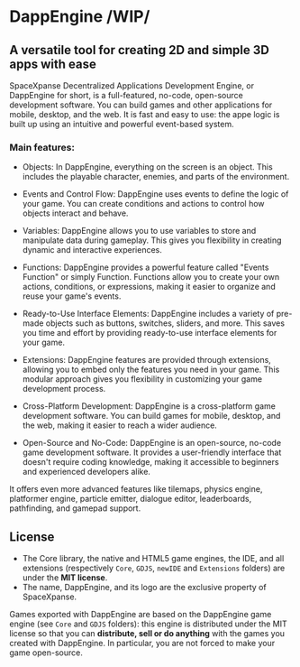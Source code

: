 # DappEngine /WIP/ 
## A versatile tool for creating 2D and simple 3D apps with ease

<!-- ![DappEngine logo](https://raw.githubusercontent.com/4ian/DappEngine/master/newIDE/DappEngine%20banner.png "DappEngine logo") -->

SpaceXpanse Decentralized Applications Development Engine, or DappEngine for short, is a full-featured, no-code, open-source development software. You can build games and other applications for mobile, desktop, and the web. It is fast and easy to use: the appe logic is built up using an intuitive and powerful event-based system.

### Main features:

- Objects: In DappEngine, everything on the screen is an object. This includes the playable character, enemies, and parts of the environment.

- Events and Control Flow: DappEngine uses events to define the logic of your game. You can create conditions and actions to control how objects interact and behave.

- Variables: DappEngine allows you to use variables to store and manipulate data during gameplay. This gives you flexibility in creating dynamic and interactive experiences.

- Functions: DappEngine provides a powerful feature called "Events Function" or simply Function. Functions allow you to create your own actions, conditions, or expressions, making it easier to organize and reuse your game's events.

- Ready-to-Use Interface Elements: DappEngine includes a variety of pre-made objects such as buttons, switches, sliders, and more. This saves you time and effort by providing ready-to-use interface elements for your game.

- Extensions: DappEngine features are provided through extensions, allowing you to embed only the features you need in your game. This modular approach gives you flexibility in customizing your game development process.

- Cross-Platform Development: DappEngine is a cross-platform game development software. You can build games for mobile, desktop, and the web, making it easier to reach a wider audience.

- Open-Source and No-Code: DappEngine is an open-source, no-code game development software. It provides a user-friendly interface that doesn't require coding knowledge, making it accessible to beginners and experienced developers alike.

It offers even more advanced features like tilemaps, physics engine, platformer engine, particle emitter, dialogue editor, leaderboards, pathfinding, and gamepad support. 

<!-- 

![The DappEngine editor when editing a game level](https://raw.githubusercontent.com/4ian/DappEngine/master/newIDE/DappEngine%20screenshot.png "The DappEngine editor when editing a game level") -->

<!-- ## Getting started

| ❔ I want to...                 | 🚀 What to do                                                                                                                                                     |
| ------------------------------- | ----------------------------------------------------------------------------------------------------------------------------------------------------------------- |
| Download DappEngine to make games | Go to [DappEngine website](https://DappEngine.io) to download the app!                                                                                                |
| Contribute to the editor        | Download [Node.js] and follow this [README](newIDE/README.md).                                                                                                    |
| Create/improve an extension     | Download [Node.js] and follow this [README](newIDE/README-extensions.md).                                                                                         |
| Help to translate DappEngine      | Go on the [DappEngine project on Crowdin](https://crowdin.com/project/DappEngine) or translate [in-app tutorials](https://github.com/DappEngineApp/DappEngine-tutorials). |

> Are you interested in contributing to DappEngine for the first time? Take a look at the list of **[good first issues](https://github.com/4ian/DappEngine/issues?q=is%3Aissue+is%3Aopen+label%3A%22%F0%9F%91%8Cgood+first+issue%22)**, **[good first contributions](https://github.com/4ian/DappEngine/discussions/categories/good-first-contribution)** or the **["🏐 not too hard" cards](https://trello.com/b/qf0lM7k8/DappEngine-roadmap?menu=filter&filter=label:Not%20too%20hard%20%E2%9A%BD%EF%B8%8F)** on the Roadmap.

## Overview of the architecture

| Directory     | ℹ️ Description                                                                                    |
| ------------- | ------------------------------------------------------------------------------------------------- |
| `Core`        | DappEngine core library, containing common tools to implement the IDE and work with DappEngine games. |
| `GDJS`        | The game engine, written in TypeScript, using PixiJS (WebGL), powering all DappEngine games.        |
| `DappEngine.js` | Bindings of `Core`, `GDJS` and `Extensions` to JavaScript (with WebAssembly), used by the IDE.    |
| `newIDE`      | The game editor, written in JavaScript with React, Electron and PixiJS.                           |
| `Extensions`  | Extensions for the game engine, providing objects, behaviors, events and new features.            |

To learn more about DappEngine Architecture, read the [architecture overview here](Core/DappEngine-Architecture-Overview.md).

Pre-generated documentation of the Core library, C++ and TypeScript game engines is [available here](https://docs.DappEngine.io).

Status of the tests and builds: [![macOS and Linux build status](https://circleci.com/gh/4ian/DappEngine.svg?style=shield)](https://app.circleci.com/pipelines/github/4ian/DappEngine) [![Fast tests status](https://DappEngine.semaphoreci.com/badges/DappEngine/branches/master.svg?style=shields)](https://DappEngine.semaphoreci.com/projects/DappEngine) [![All tests status](https://www.travis-ci.com/4ian/DappEngine.svg?branch=master)](https://www.travis-ci.com/github/4ian/DappEngine) [![Windows Build status](https://ci.appveyor.com/api/projects/status/84uhtdox47xp422x/branch/master?svg=true)](https://ci.appveyor.com/project/4ian/DappEngine/branch/master) [![https://good-labs.github.io/greater-good-affirmation/assets/images/badge.svg](https://good-labs.github.io/greater-good-affirmation/assets/images/badge.svg)](https://good-labs.github.io/greater-good-affirmation)

## Links

### Community

- [DappEngine forums](https://forum.DappEngine.io) and [Discord chat](https://discord.gg/DappEngine).
- [DappEngine homepage](https://DappEngine.io)
- [DappEngine wiki (documentation)](https://wiki.DappEngine.io/DappEngine5/start)
- Help translate DappEngine in your language: [DappEngine project on Crowdin](https://crowdin.com/project/DappEngine).

### Development Roadmap

- [DappEngine Roadmap on Trello.com](https://trello.com/b/qf0lM7k8/DappEngine-roadmap), for a global view of the features that could be added. Please vote and comment here for new features/requests.
- [GitHub issue page](https://github.com/4ian/DappEngine/issues), for technical issues and bugs.
- [Github discussions](https://github.com/4ian/DappEngine/discussions) to talk about new features and ideas.

### Games made with DappEngine

- See the [showcase of games](https://DappEngine.io/games) created with DappEngine.
- Find more DappEngine games on [gd.games](https://gd.games).
- Suggest your game to be [added to the showcase here](https://docs.google.com/forms/d/e/1FAIpQLSfjiOnkbODuPifSGuzxYY61vB5kyMWdTZSSqkJsv3H6ePRTQA/viewform).

[![Some games made with DappEngine](https://raw.githubusercontent.com/4ian/DappEngine/master/newIDE/DappEngine%20games.png "Some games made with DappEngine")](https://DappEngine.io/games)

-->

## License

- The Core library, the native and HTML5 game engines, the IDE, and all extensions (respectively `Core`, `GDJS`, `newIDE` and `Extensions` folders) are under the **MIT license**.
- The name, DappEngine, and its logo are the exclusive property of SpaceXpanse.

Games exported with DappEngine are based on the DappEngine game engine (see `Core` and `GDJS` folders): this engine is distributed under the MIT license so that you can **distribute, sell or do anything** with the games you created with DappEngine. In particular, you are not forced to make your game open-source.

[node.js]: https://nodejs.org
